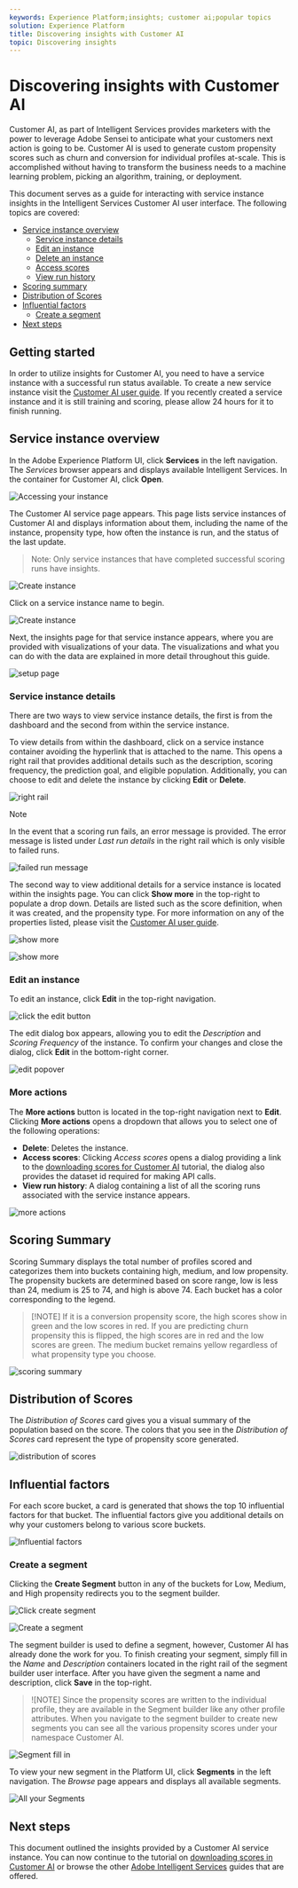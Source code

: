 ```yaml
---
keywords: Experience Platform;insights; customer ai;popular topics
solution: Experience Platform
title: Discovering insights with Customer AI
topic: Discovering insights
---
```


# Discovering insights with Customer AI

Customer AI, as part of Intelligent Services provides marketers with the power to leverage Adobe Sensei to anticipate what your customers next action is going to be. Customer AI is used to generate custom propensity scores such as churn and conversion for individual profiles at-scale. This is accomplished without having to transform the business needs to a machine learning problem, picking an algorithm, training, or deployment.

This document serves as a guide for interacting with service instance insights in the Intelligent Services Customer AI user interface. The following topics are covered:

- [Service instance overview](#service-instance-overview)
  - [Service instance details](#service-instance-details)
  - [Edit an instance](#edit-an-instance)
  - [Delete an instance](#more-actions)
  - [Access scores](#more-actions)
  - [View run history](#more-actions)
- [Scoring summary](#scoring-summary)
- [Distribution of Scores](#distribution-of-scores)
- [Influential factors](#influential-factors)
  - [Create a segment](#create-a-segment)
- [Next steps](#next-steps)

## Getting started

In order to utilize insights for Customer AI, you need to have a service instance with a successful run status available. To create a new service instance visit the [Customer AI user guide](./user-guide.md). If you recently created a service instance and it is still training and scoring, please allow 24 hours for it to finish running.

## Service instance overview

In the Adobe Experience Platform UI, click **Services** in the left navigation. The *Services* browser appears and displays available Intelligent Services. In the container for Customer AI, click **Open**.

![Accessing your instance](./images/insights/navigate-to-service.png)

The Customer AI service page appears. This page lists service instances of Customer AI and displays information about them, including the name of the instance, propensity type, how often the instance is run, and the status of the last update.

> Note: Only service instances that have completed successful scoring runs have insights.

![Create instance](./images/insights/dashboard.png)

Click on a service instance name to begin.

![Create instance](./images/insights/click-the-name.png)

Next, the insights page for that service instance appears, where you are provided with visualizations of your data. The visualizations and what you can do with the data are explained in more detail throughout this guide.

![setup page](./images/insights/landing-page.png)


### Service instance details

There are two ways to view service instance details, the first is from the dashboard and the second from within the service instance. 

To view details from within the dashboard, click on a service instance container avoiding the hyperlink that is attached to the name. This opens a right rail that provides additional details such as the description, scoring frequency, the prediction goal, and eligible population. Additionally, you can choose to edit and delete the instance by clicking **Edit** or **Delete**.

![right rail](./images/insights/success-run.png)

>[!NOTE]
>In the event that a scoring run fails, an error message is provided. The error message is listed under *Last run details* in the right rail which is only visible to failed runs.

![failed run message](./images/insights/failed-run.png)

The second way to view additional details for a service instance is located within the insights page. You can click **Show more** in the top-right to populate a drop down. Details are listed such as the score definition, when it was created, and the propensity type. For more information on any of the properties listed, please visit the [Customer AI user guide](./user-guide.md).

![show more](./images/insights/landing-show-more.png)

![show more](./images/insights/show-more.png)

### Edit an instance

To edit an instance, click **Edit** in the top-right navigation.

![click the edit button](./images/insights/edit-button.png)

The edit dialog box appears, allowing you to edit the *Description* and *Scoring Frequency* of the instance. To confirm your changes and close the dialog, click **Edit** in the bottom-right corner.

![edit popover](./images/insights/edit-instance.png)

### More actions

The **More actions** button is located in the top-right navigation next to **Edit**. Clicking **More actions** opens a dropdown that allows you to select one of the following operations:

- **Delete**: Deletes the instance.
- **Access scores**: Clicking *Access scores* opens a dialog providing a link to the [downloading scores for Customer AI](./download-scores.md) tutorial, the dialog also provides the dataset id required for making API calls.
- **View run history**: A dialog containing a list of all the scoring runs associated with the service instance appears.

![more actions](./images/insights/more-actions.png)

## Scoring Summary

Scoring Summary displays the total number of profiles scored and categorizes them into buckets containing high, medium, and low propensity. The propensity buckets are determined based on score range, low is less than 24, medium is 25 to 74, and high is above 74. Each bucket has a color corresponding to the legend. 

>[!NOTE] If it is a conversion propensity score, the high scores show in green and the low scores in red. If you are predicting churn propensity this is flipped, the high scores are in red and the low scores are green. The medium bucket remains yellow regardless of what propensity type you choose.

![scoring summary](./images/insights/scoring-summary.png)

## Distribution of Scores

The *Distribution of Scores* card gives you a visual summary of the population based on the score. The colors that you see in the *Distribution of Scores* card represent the type of propensity score generated. 

![distribution of scores](./images/insights/distribution-of-scores.png)

## Influential factors

For each score bucket, a card is generated that shows the top 10 influential factors for that bucket. The influential factors give you additional details on why your customers belong to various score buckets.

![Influential factors](./images/insights/influential-factors.png)

### Create a segment

Clicking the **Create Segment** button in any of the buckets for Low, Medium, and High propensity redirects you to the segment builder.

![Click create segment](./images/insights/influential-factors-create-segment.png)

![Create a segment](./images/insights/create-segment.png)

The segment builder is used to define a segment, however, Customer AI has already done the work for you. To finish creating your segment, simply fill in the *Name* and *Description* containers located in the right rail of the segment builder user interface. After you have given the segment a name and description, click **Save** in the top-right.

>![NOTE] Since the propensity scores are written to the individual profile, they are available in the Segment builder like any other profile attributes. When you navigate to the segment builder to create new segments you can see all the various propensity scores under your namespace Customer AI.

![Segment fill in](./images/insights/segment-saving.png)

 To view your new segment in the Platform UI, click **Segments** in the left navigation. The *Browse* page appears and displays all available segments. 

 ![All your Segments](./images/insights/Segments-dashboard.png)

## Next steps

This document outlined the insights provided by a Customer AI service instance. You can now continue to the tutorial on [downloading scores in Customer AI](./download-scores.md) or browse the other [Adobe Intelligent Services](../home.md) guides that are offered.
